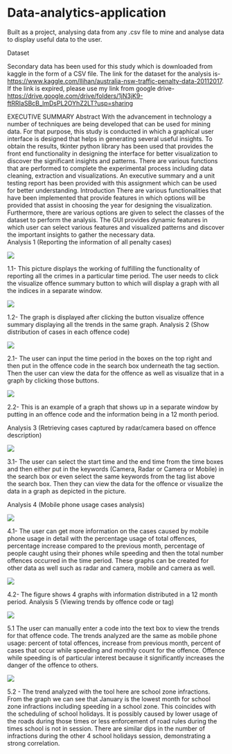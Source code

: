 # Data-analytics-application
Built as a project, analysing data from any .csv file to mine and analyse data to display useful data  to the user.

Dataset 

Secondary data has been used for this study which is downloaded from kaggle in the form of  a CSV file. The link for the dataset for the analysis is-  https://www.kaggle.com/llihan/australia-nsw-traffic-penalty-data-20112017. 
If the  link is expired, please use my link from google drive-
https://drive.google.com/drive/folders/1jN3jK9-ftRRIaSBcB_lmDsPL2OYhZ2LT?usp=sharing


EXECUTIVE SUMMARY
Abstract
With the advancement in technology a number of techniques are being developed that can be used for mining data. For that purpose, this study is conducted in which a graphical user interface is designed that helps in generating several useful insights. To obtain the results, tkinter python library has been used that provides the front end functionality in designing the interface for better visualization to discover the significant insights and patterns. There are various functions that are performed to complete the experimental process including data cleaning, extraction and visualizations. An executive summary and a unit testing report has been provided with this assignment which can be used for better understanding. 
Introduction
There are various functionalities that have been implemented that provide features in which options will be provided that assist in choosing the year for designing the visualization. Furthermore, there are various options are given to select the classes of the dataset to perform the analysis. The GUI provides dynamic features in which user can select various features and visualized patterns and discover the important insights to gather the necessary data.  
Analysis 1 (Reporting the information of all penalty cases)

![](images/Picture1.jpg)

1.1-	This picture displays the working of fulfilling the functionality of reporting all the crimes in a particular time period. The user needs to click the visualize offence summary button to which will display a graph with all the indices in a separate window.

![](images/Picture2.jpg)

1.2-	The graph is displayed after clicking the button visualize offence summary displaying all the trends in the same graph.
Analysis 2 (Show distribution of cases in each offence code) 

![](images/Picture3.jpg) 

2.1- The user can input the time period in the boxes on the top right and then put in the offence code in the search box underneath the tag section. Then the user can view the data for the offence as well as visualize that in a graph by clicking those buttons.

![](images/Picture4.jpg)

2.2-  This is an example of a graph that shows up in a separate window by putting in an offence code and the information being in a 12 month period.

Analysis 3 (Retrieving cases captured by radar/camera based on offence description)
 
![](images/Picture5.jpg)

3.1- The user can select the start time and the end time from the time boxes and then either put in the keywords (Camera, Radar or Camera or Mobile) in the search box or even select the same keywords from the tag list above the search box. Then they can view the data for the offence or visualize the data in a graph as depicted in the picture.

Analysis 4 (Mobile phone usage cases analysis)

![](images/Picture6.jpg)

4.1- The user can get more information on the cases caused by mobile phone usage in detail with the percentage usage of total offences, percentage increase compared to the previous month, percentage of people caught using their phones while speeding and then the total number offences occurred in the time period. These graphs can be created for other data as well such as radar and camera, mobile and camera as well.

![](images/Picture7.jpg) 

4.2-  The figure shows 4 graphs with information distributed in a 12 month period. 
Analysis 5 (Viewing trends by offence code or tag)

![](images/Picture9.jpg)

5.1 The user can manually enter a code into the text box to view the trends for that offence code. The trends analyzed are the same as mobile phone usage: percent of total offences, increase from previous month, percent of cases that occur while speeding and monthly count for the offence. Offence while speeding is of particular interest because it significantly increases the danger of the offence to others.  

![](images/Picture10.jpg)

5.2 - The trend analyzed with the tool here are school zone infractions. From the graph we can see that January is the lowest month for school zone infractions including speeding in a school zone. This coincides with the scheduling of school holidays. It is possibly caused by lower usage of the roads during those times or less enforcement of road rules during the times school is not in session. There are similar dips in the number of infractions during the other 4 school holidays session, demonstrating a strong correlation. 


